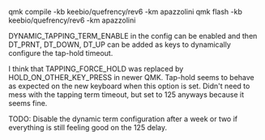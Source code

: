 qmk compile -kb keebio/quefrency/rev6 -km apazzolini
qmk flash -kb keebio/quefrency/rev6 -km apazzolini

DYNAMIC_TAPPING_TERM_ENABLE in the config can be enabled and then
DT_PRNT,  DT_DOWN,  DT_UP
can be added as keys to dynamically configure the tap-hold timeout.

I think that TAPPING_FORCE_HOLD was replaced by HOLD_ON_OTHER_KEY_PRESS
in newer QMK. Tap-hold seems to behave as expected on the new keyboard
when this option is set. Didn't need to mess with the tapping term timeout,
but set to 125 anyways because it seems fine.

TODO: Disable the dynamic term configuration after a week or two if everything
is still feeling good on the 125 delay.
